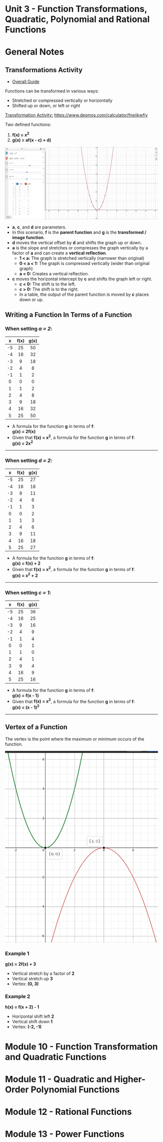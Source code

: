 # Unit 3 - Function Transformations, Quadratic, Polynomial and Rational Functions

# General Notes

## Transformations Activity

- [Overall Guide](assets/function_transformations_big_ideas.pdf)

Functions can be transformed in various ways:

- Stretched or compressed vertically or horizontally
- Shifted up or down, or left or right

<u>Transformation Activity:</u> <https://www.desmos.com/calculator/fneiikwfiy>

Two defined functions:

1. **f(x) = x<sup>2</sup>**
2. **g(x) = af(x - c) + d)**

![](assets/transformation_activity_001.png)

- **a**, **c**, and **d** are parameters.
- In this scenario, **f** is the **parent function** and **g** is the
  **transformed / image function**.
- **d** moves the vertical offset by **d** and shifts the graph up or down.
- **a** is the slope and stretches or compresses the graph vertically by a
  factor of **a** and can create a **vertical reflection**.
    - **1 < a:** The graph is stretched vertically (narrower than original)
    - **0 < a < 1:** The graph is compressed vertically (wider than original
      graph)
    - **a < 0:** Creates a vertical reflection.
- **c** moves the horizontal intercept by **c** and shifts the graph left or
  right.
    - **c < 0:** The shift is to the left.
    - **c > 0:** The shift is to the right.
    - In a table, the output of the parent function is moved by **c** places
      down or up.

## Writing a Function In Terms of a Function

### When setting _a = 2_:

|  x  | f(x) | g(x) |
|:---:|:----:|:----:|
| -5  |  25  |  50  |
| -4  |  16  |  32  |
| -3  |  9   |  18  |
| -2  |  4   |  8   |
| -1  |  1   |  2   |
|  0  |  0   |  0   |
|  1  |  1   |  2   |
|  2  |  4   |  8   |
|  3  |  9   |  18  |
|  4  |  16  |  32  |
|  5  |  25  |  50  |

- A formula for the function **g** in terms of **f**:  
  **g(x) = 2f(x)**
- Given that **f(x) = x<sup>2</sup>**, a formula for the function **g** in
  terms of **f**:  
  **g(x) = 2x<sup>2</sup>**

---

### When setting _d = 2_:

|  x  | f(x) | g(x) |
|:---:|:----:|:----:|
| -5  |  25  |  27  |
| -4  |  16  |  18  |
| -3  |  9   |  11  |
| -2  |  4   |  6   |
| -1  |  1   |  3   |
|  0  |  0   |  2   |
|  1  |  1   |  3   |
|  2  |  4   |  6   |
|  3  |  9   |  11  |
|  4  |  16  |  18  |
|  5  |  25  |  27  |

- A formula for the function **g** in terms of **f**:  
  **g(x) = f(x) + 2**
- Given that **f(x) = x<sup>2</sup>**, a formula for the function **g** in
  terms of **f**:  
  **g(x) = x<sup>2</sup> + 2**

---

### When setting _c = 1_:

|  x  | f(x) | g(x) |
|:---:|:----:|:----:|
| -5  |  25  |  36  |
| -4  |  16  |  25  |
| -3  |  9   |  16  |
| -2  |  4   |  9   |
| -1  |  1   |  4   |
|  0  |  0   |  1   |
|  1  |  1   |  0   |
|  2  |  4   |  1   |
|  3  |  9   |  4   |
|  4  |  16  |  9   |
|  5  |  25  |  16  |

- A formula for the function **g** in terms of **f**:  
  **g(x) = f(x - 1)**
- Given that **f(x) = x<sup>2</sup>**, a formula for the function **g** in
  terms of **f**:  
  **g(x) = (x - 1)<sup>2</sup>**

---

## Vertex of a Function

The vertex is the point where the maximum or minimum occurs of the function.

![](assets/transformation_activity_003.png)

### Example 1

**g(x) = 2f(x) + 3**

- Vertical stretch by a factor of **2**
- Vertical stretch up **3**
- Vertex: **(0, 3)**

### Example 2

**h(x) = f(x + 2) - 1**

- Horizontal shift left **2**
- Vertical shift down **1**
- Vertex: **(-2, -1)**

# Module 10 - Function Transformation and Quadratic Functions

# Module 11 - Quadratic and Higher-Order Polynomial Functions

# Module 12 - Rational Functions

# Module 13 - Power Functions